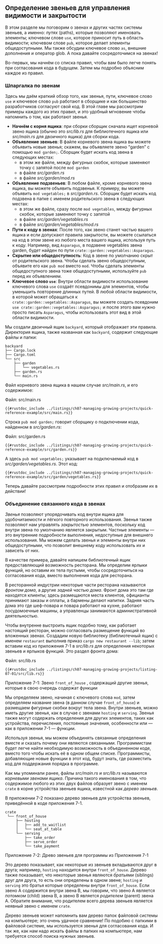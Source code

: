 ## Определение звеньев для управления видимости и закрытости

В этом разделе мы поговорим о звенах и других частях системы звеньев, а именно: *путях* (paths), которые позволяют именовать элементы; ключевом слове `use`, которое приносит путь в область видимости; ключевом слове `pub`, которое делает элементы общедоступными. Мы также обсудим ключевое слово `as`, внешние дополнения и оператор glob. А пока давайте сосредоточимся на звенах!

Во-первых, мы начнём со списка правил, чтобы вам было легче понять при согласования кода в будущем. Затем мы подробно объясним каждое из правил.

### Шпаргалка по звенам

Здесь мы даём краткий обзор того, как звенья, пути, ключевое слово `use` и ключевое слово `pub` работают в сборщике и как большинство разработчиков согласуют свой код. В этой главе мы рассмотрим примеры каждого из этих правил, и это удобный мгновение чтобы напомнить о том, как работают звенья.

- **Начнём с корня ящика**: при сборки сборщик сначала ищет корневой звено ящика (обычно это *src/lib.rs* для библиотечного ящика или *src/main.rs* для двоичного ящика) для сборки кода.
- **Объявление звеньев**: В файле корневого звена ящика вы можете объявить новые звенья; скажем, вы объявляете звено “garden” с помощью `mod garden;`. Сборщик будет искать код звена в следующих местах:
    - в этом же файле, между фигурных скобок, которые заменяют точку с запятой после `mod garden`
    - в файле *src/garden.rs*
    - в файле *src/garden/mod.rs*
- **Объявление подзвеньев**: В любом файле, кроме корневого звена ящика, вы можете объявить подзвенья. К примеру, вы можете объявить  `mod vegetables;` в *src/garden.rs*. Сборщик будет искать код подзвена в папке с именем родительского звена в следующих местах:
    - в этом же файле, сразу после `mod vegetables`, между фигурных скобок, которые заменяют точку с запятой
    - в файле *src/garden/vegetables.rs*
    - в файле *src/garden/vegetables/mod.rs*
- **Пути к коду в звенах**: После того, как звено станет частью вашего ящика и если допускают правила закрытости, вы можете ссылаться на код в этом звене из любого места вашего ящика, используя путь к коду. Например, вид `Asparagus`, в подзвене vegetables звена garden, будет найден по пути `crate::garden::vegetables::Asparagus`.
- **Скрытие или общедоступность**: Код в звене по умолчанию скрыт от родительского звена. Чтобы сделать звено общедоступным, объявите его как `pub mod` вместо `mod`. Чтобы сделать элементы общедоступного звена тоже общедоступными, используйте `pub` перед их объявлением.
- **Ключевое слово `use`**: Внутри области видимости использование ключевого слова `use` создаёт псевдонимы для элементов, чтобы уменьшить повторение длинных путей. В любой области видимости, в которой может обращаться к `crate::garden::vegetables::Asparagus`, вы можете создать псевдоним `use crate::garden::vegetables::Asparagus;` и после этого вам нужно просто писать `Asparagus`, чтобы использовать этот вид в этой области видимости.

Мы создали двоичный ящик `backyard`, который отображает эти правила. Директория ящика, также названная как `backyard`, содержит следующие файлы и папки:

```text
backyard
├── Cargo.lock
├── Cargo.toml
└── src
    ├── garden
    │   └── vegetables.rs
    ├── garden.rs
    └── main.rs
```

Файл корневого звена ящика в нашем случае  *src/main.rs*, и его содержимое:

<span class="filename">Файл: src/main.rs</span>

```rust,noplayground,ignore
{{#rustdoc_include ../listings/ch07-managing-growing-projects/quick-reference-example/src/main.rs}}
```

Строка `pub mod garden;` говорит сборщику о подключении кода, найденном в *src/garden.rs*:

<span class="filename">Файл: src/garden.rs</span>

```rust,noplayground,ignore
{{#rustdoc_include ../listings/ch07-managing-growing-projects/quick-reference-example/src/garden.rs}}
```

А здесь `pub mod vegetables;` указывает на подключаемый код в *src/garden/vegetables.rs*. Этот код:

```rust,noplayground,ignore
{{#rustdoc_include ../listings/ch07-managing-growing-projects/quick-reference-example/src/garden/vegetables.rs}}
```

Теперь давайте рассмотрим подробности этих правил и отобразим их в действии!

### Объединение связанного кода в звенах

*Звенья* позволяют упорядочивать код внутри ящика для удобочитаемости и лёгкого повторного использования. Звенья также позволяют нам управлять *закрытостью* элементов, поскольку код внутри звена по умолчанию является закрытым. Частные элементы — это внутренние подробности выполнения, недоступные для внешнего использования. Мы можем сделать звенья и элементы внутри них общедоступными, что позволит внешнему коду использовать их и зависеть от них.

В качестве примера, давайте напишем библиотечный ящик предоставляющий возможность ресторана. Мы определим ярлыки функций, но оставим их тела пустыми, чтобы сосредоточиться на согласования кода, вместо выполнения кода для ресторана.

В ресторанной индустрии некоторые части ресторана называются *фронтом дома*, а другие *задней частью дома*. Фронт дома это там где находятся клиенты; здесь размещаются места клиентов, официанты принимают заказы и оплаты, а бармены делают напитки. Задняя часть дома это где шеф-повара и повара работают на кухне,  работают посудомоечные машины, а управленцы занимаются административной деятельностью.

Чтобы внутренне выстроить ящик подобно тому, как работает настоящий ресторан, можно согласовать размещение функций во вложенных звенах. Создадим новую библиотеку (библиотечный ящик) с именем `restaurant` выполнив приказ `cargo new restaurant --lib`; затем вставим код из приложения 7-1 в *src/lib.rs* для определения некоторых звеньев и ярлыков функций. Это раздел фронта дома:

<span class="filename">Файл: src/lib.rs</span>

```rust,noplayground
{{#rustdoc_include ../listings/ch07-managing-growing-projects/listing-07-01/src/lib.rs}}
```

<span class="caption">Приложение 7-1: Звено <code>front_of_house</code> , содержащий другие звенья, которые в свою очередь содержат функции</span>

Мы определяем звено, начиная с ключевого слова  `mod`, затем определяем название звена (в данном случае `front_of_house`) и размещаем фигурные скобки вокруг тела звена. Внутри звеньев, можно иметь другие звенья, как в случае с звенами `hosting` и `serving`. Звенья также могут содержать определения для других элементов, таких как устройства, перечисления, постоянные значения, особенности или — как в приложении 7-1 — функции.

Используя звенья, мы можем объединять связанные определения вместе и сказать почему они являются связанными. Программистам будет легче найти необходимую возможность в объединенном коде, вместо того чтобы искать её в одном общем списке. Программисты, добавляющие новые функции в этот код, будут знать, где разместить код для поддержания порядка в программе.

Как мы упоминали ранее, файлы *src/main.rs* и *src/lib.rs* называются *корневыми звенами ящика*. Причина такого именования в том, что содержимое любого из этих двух файлов образует звено с именем `crate` в корне устройства звеньев ящика, известной как *дерево звеньев*.

В приложении 7-2 показано дерево звеньев для устройства звеньев, приведённой в коде приложения 7-1.

```text
crate
 └── front_of_house
     ├── hosting
     │   ├── add_to_waitlist
     │   └── seat_at_table
     └── serving
         ├── take_order
         ├── serve_order
         └── take_payment
```

<span class="caption">Приложение 7-2: Древо звеньев для программы из Приложения 7-1</span>

Это дерево показывает, как некоторые из звеньев вкладываются друг в друга; например, `hosting` находится внутри `front_of_house`. Дерево также показывает, что некоторые звенья являются  *братьями* (siblings) друг для друга, то есть они определены в одном звене; `hosting` и `serving` это братья которые определены внутри `front_of_house`. Если звено A содержится внутри звена B, мы говорим, что звено A является *потомком* (child) звена B, а звено B является *родителем* (parent) звена A. Обратите внимание, что родителем всего дерева звеньев является неявный звено с именем `crate`.

Дерево звеньев может напомнить вам дерево папок файловой системы на компьютере; это очень удачное сравнение! По подобию с папкими в файловой системе, мы используется звенья для согласования кода. И так же, как нам надо искать файлы в папких на компьютере, нам требуется способ поиска нужных звеньев.
